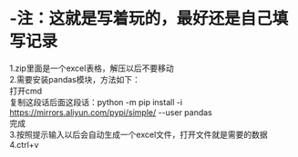 # -注：这就是写着玩的，最好还是自己填写记录
1.zip里面是一个excel表格，解压以后不要移动  
2.需要安装pandas模块，方法如下：  
  打开cmd  
  复制这段话后面这段话：python -m pip install -i https://mirrors.aliyun.com/pypi/simple/ --user pandas  
  完成  
3.按照提示输入以后会自动生成一个excel文件，打开文件就是需要的数据  
4.ctrl+v  
